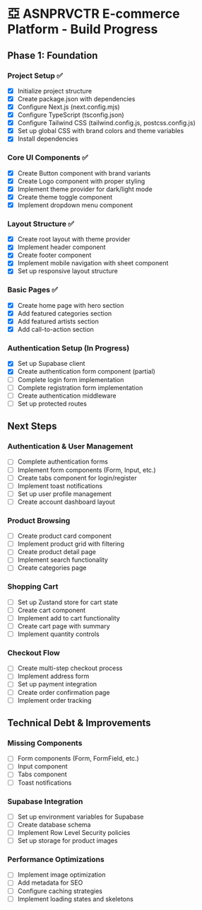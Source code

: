 # 亞 ASNPRVCTR E-commerce Platform - Build Progress

## Phase 1: Foundation

### Project Setup ✅
- [x] Initialize project structure
- [x] Create package.json with dependencies
- [x] Configure Next.js (next.config.mjs)
- [x] Configure TypeScript (tsconfig.json)
- [x] Configure Tailwind CSS (tailwind.config.js, postcss.config.js)
- [x] Set up global CSS with brand colors and theme variables
- [x] Install dependencies

### Core UI Components ✅
- [x] Create Button component with brand variants
- [x] Create Logo component with proper styling
- [x] Implement theme provider for dark/light mode
- [x] Create theme toggle component
- [x] Implement dropdown menu component

### Layout Structure ✅
- [x] Create root layout with theme provider
- [x] Implement header component
- [x] Create footer component
- [x] Implement mobile navigation with sheet component
- [x] Set up responsive layout structure

### Basic Pages ✅
- [x] Create home page with hero section
- [x] Add featured categories section
- [x] Add featured artists section
- [x] Add call-to-action section

### Authentication Setup (In Progress)
- [x] Set up Supabase client
- [x] Create authentication form component (partial)
- [ ] Complete login form implementation
- [ ] Complete registration form implementation
- [ ] Create authentication middleware
- [ ] Set up protected routes

## Next Steps

### Authentication & User Management
- [ ] Complete authentication forms
- [ ] Implement form components (Form, Input, etc.)
- [ ] Create tabs component for login/register
- [ ] Implement toast notifications
- [ ] Set up user profile management
- [ ] Create account dashboard layout

### Product Browsing
- [ ] Create product card component
- [ ] Implement product grid with filtering
- [ ] Create product detail page
- [ ] Implement search functionality
- [ ] Create categories page

### Shopping Cart
- [ ] Set up Zustand store for cart state
- [ ] Create cart component
- [ ] Implement add to cart functionality
- [ ] Create cart page with summary
- [ ] Implement quantity controls

### Checkout Flow
- [ ] Create multi-step checkout process
- [ ] Implement address form
- [ ] Set up payment integration
- [ ] Create order confirmation page
- [ ] Implement order tracking

## Technical Debt & Improvements

### Missing Components
- [ ] Form components (Form, FormField, etc.)
- [ ] Input component
- [ ] Tabs component
- [ ] Toast notifications

### Supabase Integration
- [ ] Set up environment variables for Supabase
- [ ] Create database schema
- [ ] Implement Row Level Security policies
- [ ] Set up storage for product images

### Performance Optimizations
- [ ] Implement image optimization
- [ ] Add metadata for SEO
- [ ] Configure caching strategies
- [ ] Implement loading states and skeletons 